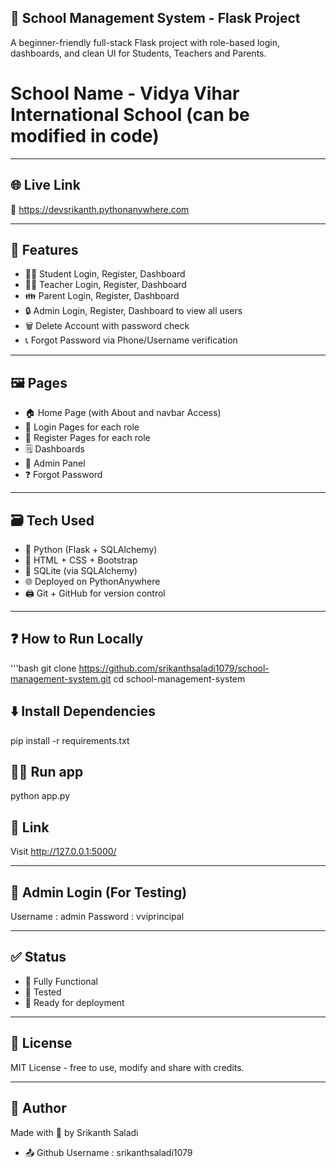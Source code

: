 ## 🏫 School Management System - Flask Project

A beginner-friendly full-stack Flask project with role-based login, dashboards, and clean UI for Students, Teachers and Parents.

# School Name - Vidya Vihar International School (can be modified in code)

---

## 🌐 Live Link

🔗 https://devsrikanth.pythonanywhere.com

---

## 🚀 Features

- 🧑‍🎓 Student Login, Register, Dashboard
- 🧑‍🏫 Teacher Login, Register, Dashboard
- 👪 Parent Login, Register, Dashboard
- 🔒 Admin Login, Register, Dashboard to view all users
- 🗑️ Delete Account with password check
- 📞 Forgot Password via Phone/Username verification

---

## 🖼️ Pages

- 🏠 Home Page (with About and navbar Access)
- 🔐 Login Pages for each role
- 📝 Register Pages for each role
- 🗒️ Dashboards
- 🔧 Admin Panel
- ❓ Forgot Password

---

## 🗃️ Tech Used

- 🐍 Python (Flask + SQLAlchemy)
- 🎨 HTML + CSS + Bootstrap
- 🧠 SQLite (via SQLAlchemy)
- 🌐 Deployed on PythonAnywhere
- 🖨️ Git + GitHub for version control

---

## ❓ How to Run Locally

'''bash
git clone https://github.com/srikanthsaladi1079/school-management-system.git
cd school-management-system

## ⬇️ Install Dependencies

pip install -r requirements.txt

## 🏃‍♂️ Run app

python app.py

##  🔗 Link

Visit http://127.0.0.1:5000/

--- 

## 🔐 Admin Login (For Testing)

Username : admin
Password : vviprincipal

---

## ✅ Status

- 🎯 Fully Functional
- 🧪 Tested
- 🚀 Ready for deployment

---

## 📃 License

MIT License - free to use, modify and share with credits.

---

## 🙋 Author

Made with 💝 by Srikanth Saladi
- 📤 Github Username : srikanthsaladi1079